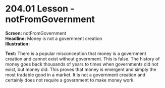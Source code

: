 # 204.01 Lesson - notFromGovernment

**Screen:** notFromGovernment\
**Headline:** Money is not a government creation\
**Illustration:**

**Text:**  There is a popular misconception that money is a government creation and cannot exist without government. This is false. The history of money goes back thousands of years to times when governments did not exist, but money did. This proves that money is emergent and simply the most tradable good in a market. It is not a government creation and certainly does not require a government to make money work.
